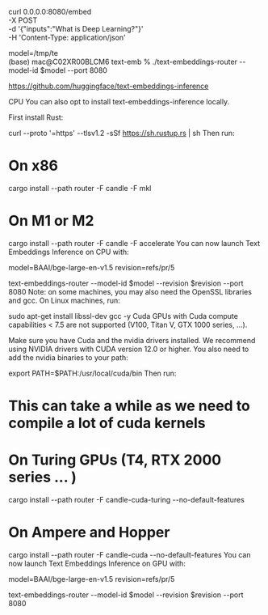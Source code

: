 curl 0.0.0.0:8080/embed \
    -X POST \
    -d '{"inputs":"What is Deep Learning?"}' \
    -H 'Content-Type: application/json'



 model=/tmp/te                  
(base) mac@C02XR00BLCM6 text-emb % ./text-embeddings-router --model-id $model  --port 8080

https://github.com/huggingface/text-embeddings-inference

CPU
You can also opt to install text-embeddings-inference locally.

First install Rust:

curl --proto '=https' --tlsv1.2 -sSf https://sh.rustup.rs | sh
Then run:

# On x86
cargo install --path router -F candle -F mkl
# On M1 or M2
cargo install --path router -F candle -F accelerate
You can now launch Text Embeddings Inference on CPU with:

model=BAAI/bge-large-en-v1.5
revision=refs/pr/5

text-embeddings-router --model-id $model --revision $revision --port 8080
Note: on some machines, you may also need the OpenSSL libraries and gcc. On Linux machines, run:

sudo apt-get install libssl-dev gcc -y
Cuda
GPUs with Cuda compute capabilities < 7.5 are not supported (V100, Titan V, GTX 1000 series, ...).

Make sure you have Cuda and the nvidia drivers installed. We recommend using NVIDIA drivers with CUDA version 12.0 or higher. You also need to add the nvidia binaries to your path:

export PATH=$PATH:/usr/local/cuda/bin
Then run:

# This can take a while as we need to compile a lot of cuda kernels

# On Turing GPUs (T4, RTX 2000 series ... )
cargo install --path router -F candle-cuda-turing --no-default-features

# On Ampere and Hopper
cargo install --path router -F candle-cuda --no-default-features
You can now launch Text Embeddings Inference on GPU with:

model=BAAI/bge-large-en-v1.5
revision=refs/pr/5

text-embeddings-router --model-id $model --revision $revision --port 8080
